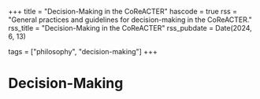 +++
title = "Decision-Making in the CoReACTER"
hascode = true
rss = "General practices and guidelines for decision-making in the CoReACTER."
rss_title = "Decision-Making in the CoReACTER"
rss_pubdate = Date(2024, 6, 13)

tags = ["philosophy", "decision-making"]
+++

# Decision-Making

